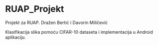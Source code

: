 # RUAP_Projekt
Projekt za RUAP. Dražen Bertić i Davorin Miličević

Klasifikacija slika pomoću CIFAR-10 dataseta i implementacija u Android aplikaciju.
